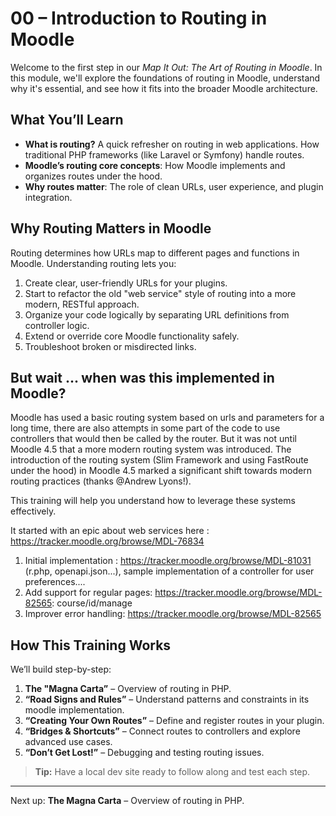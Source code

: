 # 00 – Introduction to Routing in Moodle

Welcome to the first step in our *Map It Out: The Art of Routing in Moodle*. 
In this module, we'll explore the foundations of routing in Moodle, understand why it's essential, and see how it fits into the broader Moodle architecture.

## What You’ll Learn

* **What is routing?** A quick refresher on routing in web applications. How traditional PHP frameworks (like Laravel or Symfony) handle routes.
* **Moodle’s routing core concepts**: How Moodle implements and organizes routes under the hood.
* **Why routes matter**: The role of clean URLs, user experience, and plugin integration.

## Why Routing Matters in Moodle

Routing determines how URLs map to different pages and functions in Moodle. Understanding routing lets you:

1. Create clear, user-friendly URLs for your plugins.
2. Start to refactor the old "web service" style of routing into a more modern, RESTful approach.
3. Organize your code logically by separating URL definitions from controller logic.
3. Extend or override core Moodle functionality safely.
4. Troubleshoot broken or misdirected links.

## But wait ... when was this implemented in Moodle?

Moodle has used a basic routing system based on urls and parameters for a long time, there are also attempts in some part of the code to use controllers that
would then be called by the router. But it was not until Moodle 4.5 that a more modern routing system was introduced.
The introduction of the routing system (Slim Framework and using FastRoute under the hood) in Moodle 4.5 marked a significant 
shift towards modern routing practices (thanks @Andrew Lyons!).

This training will help you understand how to leverage these systems effectively.

It started with an epic about web services here : https://tracker.moodle.org/browse/MDL-76834

1. Initial implementation : https://tracker.moodle.org/browse/MDL-81031 (r.php, openapi.json...), sample implementation of a controller for user preferences....
2. Add support for regular pages: https://tracker.moodle.org/browse/MDL-82565: course/id/manage
3. Improver error handling: https://tracker.moodle.org/browse/MDL-82565

## How This Training Works

We’ll build step-by-step:

1. **The "Magna Carta”** – Overview of routing in PHP.
2. **“Road Signs and Rules”** – Understand patterns and constraints in its moodle implementation.
3. **“Creating Your Own Routes”** – Define and register routes in your plugin.
4. **“Bridges & Shortcuts”** – Connect routes to controllers and explore advanced use cases.
5. **“Don’t Get Lost!”** – Debugging and testing routing issues.

> **Tip:** Have a local dev site ready to follow along and test each step.

---

Next up: **The Magna Carta** – Overview of routing in PHP.
